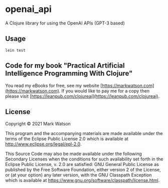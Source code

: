 # openai_api

A Clojure library for using the OpenAI APIs (GPT-3 based)

## Usage

    lein test

## Code for my book "Practical Artificial Intelligence Programming With Clojure"

You read my eBooks for free, see my
website [https://markwatson.com](https://markwatson.com). If you would like to pay me for a copy then please visit [https://leanpub.com/clojureai](https://leanpub.com/clojureai).

## License

Copyright © 2021 Mark Watson

This program and the accompanying materials are made available under the
terms of the Eclipse Public License 2.0 which is available at
http://www.eclipse.org/legal/epl-2.0.

This Source Code may also be made available under the following Secondary
Licenses when the conditions for such availability set forth in the Eclipse
Public License, v. 2.0 are satisfied: GNU General Public License as published by
the Free Software Foundation, either version 2 of the License, or (at your
option) any later version, with the GNU Classpath Exception which is available
at https://www.gnu.org/software/classpath/license.html.
